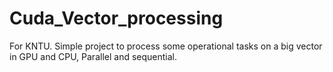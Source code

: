 # Cuda_Vector_processing
For KNTU.
Simple project to process some operational tasks on a big vector in GPU and CPU, Parallel and sequential.
